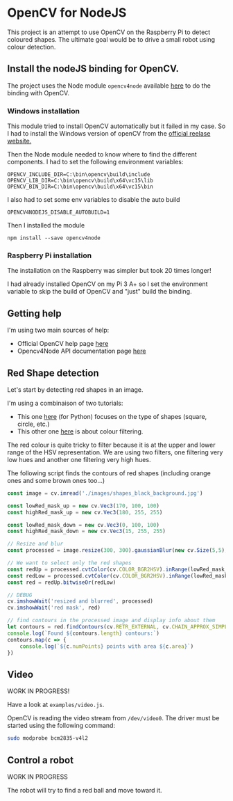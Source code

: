 # OpenCV for NodeJS

This project is an attempt to use OpenCV on the Raspberry Pi to detect coloured shapes.
The ultimate goal would be to drive a small robot using colour detection.


## Install the nodeJS binding for OpenCV.

The project uses the Node module `opencv4node` available [here](https://github.com/justadudewhohacks/opencv4nodejs) to do the binding with OpenCV.

### Windows installation

This module tried to install OpenCV automatically but it failed in my case. So I had to install the Windows version of openCV from the [official reelase website.](https://www.opencv.org/releases.html)

Then the Node module needed to know where to find the different components.
I had to set the following environment variables:

```
OPENCV_INCLUDE_DIR=C:\bin\opencv\build\include
OPENCV_LIB_DIR=C:\bin\opencv\build\x64\vc15\lib
OPENCV_BIN_DIR=C:\bin\opencv\build\x64\vc15\bin
```

I also had to set some env variables to disable the auto build

```
OPENCV4NODEJS_DISABLE_AUTOBUILD=1
```

Then I installed the module

```
npm install --save opencv4node
```

### Raspberry Pi installation

The installation on the Raspberry was simpler but took 20 times longer!

I had already installed OpenCV on my Pi 3 A+ so I set the environment variable to skip the build of OpenCV and "just" build the binding.


## Getting help

I'm using two main sources of help:

+ Official OpenCV help page [here](https://docs.opencv.org/3.4.3/)
+ Opencv4Node API documentation page [here](https://justadudewhohacks.github.io/opencv4nodejs/docs/Mat)


## Red Shape detection

Let's start by detecting red shapes in an image.

I'm using a combinaison of two tutorials:

+ This one [here](https://www.pyimagesearch.com/2016/02/08/opencv-shape-detection/) (for Python) focuses on the type of shapes (square, circle, etc.)
+ This other one [here](https://www.bluetin.io/opencv/opencv-color-detection-filtering-python/) is about colour filtering.

The red colour is quite tricky to filter because it is at the upper and lower range of the HSV representation.
We are using two filters, one filtering very low hues and another one filtering very high hues.

The following script finds the contours of red shapes (including orange ones and some brown ones too...)

```js
const image = cv.imread('./images/shapes_black_background.jpg')

const lowRed_mask_up = new cv.Vec3(170, 100, 100)
const highRed_mask_up = new cv.Vec3(180, 255, 255)

const lowRed_mask_down = new cv.Vec3(0, 100, 100)
const highRed_mask_down = new cv.Vec3(15, 255, 255)

// Resize and blur
const processed = image.resize(300, 300).gaussianBlur(new cv.Size(5,5), 0)

// We want to select only the red shapes
const redUp = processed.cvtColor(cv.COLOR_BGR2HSV).inRange(lowRed_mask_up, highRed_mask_up)
const redLow = processed.cvtColor(cv.COLOR_BGR2HSV).inRange(lowRed_mask_down, highRed_mask_down)
const red = redUp.bitwiseOr(redLow)

// DEBUG
cv.imshowWait('resized and blurred', processed)
cv.imshowWait('red mask', red)

// find contours in the processed image and display info about them
let contours = red.findContours(cv.RETR_EXTERNAL, cv.CHAIN_APPROX_SIMPLE)
console.log(`Found ${contours.length} contours:`)
contours.map(c => {
    console.log(`${c.numPoints} points with area ${c.area}`)
})

```

## Video

WORK IN PROGRESS!

Have a look at `examples/video.js`.

OpenCV is reading the video stream from `/dev/video0`. The driver must be started using the following command:

```bash
sudo modprobe bcm2835-v4l2
```

## Control a robot

WORK IN PROGRESS

The robot will try to find a red ball and move toward it.



